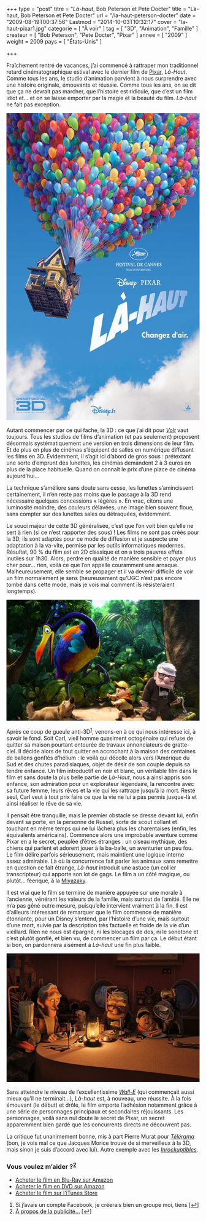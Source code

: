 +++
type = "post"
titre = "<em>Là-haut</em>, Bob Peterson et Pete Docter"
title = "Là-haut, Bob Peterson et Pete Docter"
url = "/la-haut-peterson-docter"
date = "2009-08-19T00:37:56"
Lastmod = "2014-10-03T10:32:17"
cover = "la-haut-pixar1.jpg"
categorie = [ "À voir" ]
tag = [ "3D", "Animation", "Famille" ]
createur = [ "Bob Peterson", "Pete Docter", "Pixar" ]
annee = [ "2009" ]
weight = 2009
pays = [ "États-Unis" ]

+++

<p>Fraîchement rentré de vacances, j&rsquo;ai commencé à rattraper mon traditionnel retard cinématographique estival avec le dernier film de <a href="/tag/pixar/">Pixar</a>, <em>Là-Haut</em>. Comme tous les ans, le studio d&rsquo;animation parvient à nous surprendre avec une histoire originale, émouvante et réussie. Comme tous les ans, on se dit que ça ne devrait pas marcher, que l&rsquo;histoire est ridicule, que c&rsquo;est un film idiot et&#8230; et on se laisse emporter par la magie et la beauté du film. <em>Là-haut</em> ne fait pas exception.</p>
<div style="text-align:center;"><a href="http://www.allocine.fr/film/fichefilm_gen_cfilm=130368.html"><img src="la-haut.jpg" border="0" alt="la-haut.jpg" width="600" height="800" /></a></div>
<p>Autant commencer par ce qui fache, la 3D : ce que j&rsquo;ai dit pour <em><a href="/2009/02/16/volt-star-malgre-lui/">Volt</a></em> vaut toujours. Tous les studios de films d&rsquo;animation (et pas seulement) proposent désormais systématiquement une version en trois dimensions de leur film. Et de plus en plus de cinémas s&rsquo;équipent de salles en numérique diffusant les films en 3D. Évidemment, il s&rsquo;agit ici d&rsquo;abord de gros sous : prétextant une sorte d&rsquo;emprunt des lunettes, les cinémas demandent 2 à 3 euros en plus de la place habituelle. Quand on connaît le prix d&rsquo;une place de cinéma aujourd&rsquo;hui&#8230;</p>
<p>La technique s&rsquo;améliore sans doute sans cesse, les lunettes s&rsquo;amincissent certainement, il n&rsquo;en reste pas moins que le passage à la 3D rend nécessaire quelques concessions &laquo;&nbsp;légères&nbsp;&raquo;. En vrac, citons une luminosité moindre, des couleurs délavées, une image bien souvent floue, sans compter sur des lunettes sales ou détraquées, évidemment.</p>
<p>Le souci majeur de cette 3D généralisée, c&rsquo;est que l&rsquo;on voit bien qu&rsquo;elle ne sert à rien (si ce n&rsquo;est rapporter des sous) ! Les films ne sont pas créés pour la 3D, ils sont adaptés pour ce mode de diffusion et je suspecte une adaptation à la va-vite, permise par les outils informatiques modernes. Résultat, 90 % du film est en 2D classique et on a trois pauvres effets inutiles sur 1h30. Alors, perdre en qualité de manière sensible et payer plus cher pour&#8230; rien, voilà ce que l&rsquo;on appelle couramment une arnaque. Malheureusement, elle semble se propager et il va devenir difficile de voir un film normalement je sens (heureusement qu&rsquo;UGC n&rsquo;est pas encore tombé dans cette mode, mais je vois mal comment ils résisteraient longtemps).</p>
<div style="text-align:center;"><img src="lahaut.jpg" border="0" alt="lahaut.jpg" width="600" height="315" /></div>
<p>Après ce coup de gueule anti-3D<sup><a href="#footnote_0_1706" id="identifier_0_1706" class="footnote-link footnote-identifier-link" title="Si j&rsquo;avais un compte Facebook, je cr&eacute;erais bien un groupe moi, tiens">1</a></sup>, venons-en à ce qui nous intéresse ici, à savoir le fond. Soit Carl, vieil homme quasiment octogénaire qui refuse de quitter sa maison pourtant entourée de travaux annonciateurs de gratte-ciel. Il décide alors de tout quitter en accrochant à la maison des centaines de ballons gonflés d&rsquo;hélium : le voilà qui décolle alors vers l&rsquo;Amérique du Sud et des chutes paradisiaques, objet de désir de son couple depuis sa tendre enfance. Un film introductif en noir et blanc, un véritable film dans le film et sans doute la plus belle partie de <em>Là-Haut</em>, nous a ainsi appris son enfance, son admiration pour un explorateur légendaire, la rencontre avec sa future femme, leurs rêves et la vie qui les rattrape jusqu&rsquo;à la mort. Resté seul, Carl veut à tout prix faire ce que la vie ne lui a pas permis jusque-là et ainsi réaliser le rêve de sa vie.</p>
<p>Il pensait être tranquille, mais le premier obstacle se dresse devant lui, enfin devant sa porte, en la personne de Russel, sorte de scout collant et touchant en même temps qui ne lui lâchera plus les charentaises (enfin, les équivalents américains). Commence alors une improbable aventure comme Pixar en a le secret, peuplée d&rsquo;êtres étranges : un oiseau mythique, des chiens qui parlent et adorent jouer à la ba-balle, un aventurier un peu fou. Le film délire parfois sérieusement, mais maintient une logique interne assez admirable. Là où la concurrence fait parler les animaux sans remettre en question ce fait étrange, <em>Là-haut</em> introduit une astuce (un collier transcripteur) qui apporte son lot de gags. Le film a un côté magique, ou plutôt&#8230; féerique, à la <a href="/tag/miyazaki/">Miyazaky</a>.</p>
<p>Il est vrai que le film se termine de manière appuyée sur une morale à l&rsquo;ancienne, vénérant les valeurs de la famille, mais surtout de l&rsquo;amitié. Elle ne m&rsquo;a pas gêné outre mesure, puisqu&rsquo;elle intervient vraiment à la fin. Il est d&rsquo;ailleurs intéressant de remarquer que le film commence de manière étonnante, pour un Disney s&rsquo;entend, par l&rsquo;histoire d&rsquo;une vie, mais surtout d&rsquo;une mort, suivie par la description très factuelle et froide de la vie d&rsquo;un vieillard. Rien ne nous est épargné, ni les blocages de dos, ni le sonotone et c&rsquo;est plutôt gonflé, et bien vu, de commencer un film par ça. Le début étant si bon, on pardonnera aisément à <em>Là-haut</em> une fin plus faible.</p>
<div style="text-align:center;"><img src="la-haut-pixar.jpg" border="0" alt="la-haut-pixar.jpg" width="600" height="335" /></div>
<p>Sans atteindre le niveau de l&rsquo;excellentissime <em><a href="/2008/09/07/wall-e-dernier-bijou-des-studios-pixar/">Wall-E</a></em> (qui commençait aussi mieux qu&rsquo;il ne terminait&#8230;), <em>Là-haut</em> est, à nouveau, une réussite. À la fois émouvant (le début) et drôle, le film emporte l&rsquo;adhésion notamment grâce à une série de personnages principaux et secondaires réjouissants. Les personnages, voilà sans nul doute le secret de Pixar, un secret apparemment bien gardé que les concurrents directs ne découvrent pas.</p>
<p>La critique fut unanimement bonne, mis à part Pierre Murat pour <em><a href="http://www.telerama.fr/cinema/films/la-haut,384001,critique.php">Télérama</a></em> (bon, je vois mal ce que Jacques Morice trouve de si merveilleux à la 3D, mais sinon je suis d&rsquo;accord avec lui). Autre exemple avec les <em><a href="http://www.lesinrocks.com/cine/cinema-article/t/1248778620/article/la-haut/">Inrockuptibles</a></em>.</p>
<div class="amazon">
<h3>Vous voulez m&rsquo;aider ?<sup><a href="#footnote_1_1706" id="identifier_1_1706" class="footnote-link footnote-identifier-link" title="&Agrave; propos de la publicit&eacute;&hellip;">2</a></sup></h3>
<ul>
<li><a href="http://www.amazon.fr/gp/product/B0029F1YUY/ref=as_li_ss_tl?ie=UTF8&tag=leblogdenic07-21&linkCode=as2&camp=1642&creative=19458&creativeASIN=B0029F1YUY">Acheter le film en Blu-Ray sur Amazon</a></li>
<li><a href="http://www.amazon.fr/gp/product/B0029F1YV8/ref=as_li_ss_tl?ie=UTF8&tag=leblogdenic07-21&linkCode=as2&camp=1642&creative=19458&creativeASIN=B0029F1YV8">Acheter le film en DVD sur Amazon</a></li>
<li><a href="http://itunes.apple.com/fr/movie/la-haut/id366649626">Acheter le film sur l&rsquo;iTunes Store</a></li>
</ul>
</div>
<ol class="footnotes"><li id="footnote_0_1706" class="footnote">Si j&rsquo;avais un compte Facebook, je créerais bien un groupe moi, tiens [<a href="#identifier_0_1706" class="footnote-link footnote-back-link">&#8617;</a>]</li><li id="footnote_1_1706" class="footnote"><a href="/soutien/">À propos de la publicité…</a> [<a href="#identifier_1_1706" class="footnote-link footnote-back-link">&#8617;</a>]</li></ol>
